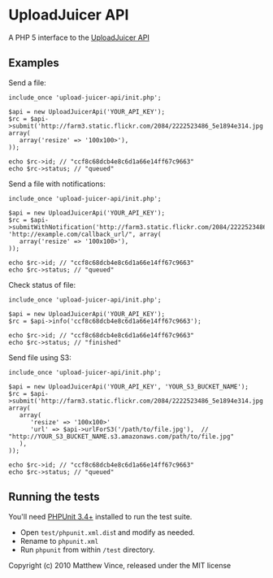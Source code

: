 # UploadJuicer API

A PHP 5 interface to the [UploadJuicer API](http://www.uploadjuicer.com/)

## Examples

Send a file:

    include_once 'upload-juicer-api/init.php';
    
    $api = new UploadJuicerApi('YOUR_API_KEY');
    $rc = $api->submit('http://farm3.static.flickr.com/2084/2222523486_5e1894e314.jpg', array(
       array('resize' => '100x100>'),
    ));
    
    echo $rc->id; // "ccf8c68dcb4e8c6d1a66e14ff67c9663"
    echo $rc->status; // "queued"
    
Send a file with notifications:

    include_once 'upload-juicer-api/init.php';
    
    $api = new UploadJuicerApi('YOUR_API_KEY');
    $rc = $api->submitWithNotification('http://farm3.static.flickr.com/2084/2222523486_5e1894e314.jpg', 'http://example.com/callback_url/", array(
       array('resize' => '100x100>'),
    ));
    
    echo $rc->id; // "ccf8c68dcb4e8c6d1a66e14ff67c9663"
    echo $rc->status; // "queued"
    
Check status of file:

    include_once 'upload-juicer-api/init.php';
    
    $api = new UploadJuicerApi('YOUR_API_KEY');
    $rc = $api->info('ccf8c68dcb4e8c6d1a66e14ff67c9663');
    
    echo $rc->id; // "ccf8c68dcb4e8c6d1a66e14ff67c9663"
    echo $rc->status; // "finished"
    
Send file using S3:

    include_once 'upload-juicer-api/init.php';
    
    $api = new UploadJuicerApi('YOUR_API_KEY', 'YOUR_S3_BUCKET_NAME');
    $rc = $api->submit('http://farm3.static.flickr.com/2084/2222523486_5e1894e314.jpg', array(
       array(
          'resize' => '100x100>'
          'url' => $api->urlForS3('/path/to/file.jpg'),  // "http://YOUR_S3_BUCKET_NAME.s3.amazonaws.com/path/to/file.jpg"
       ),
    ));
    
    echo $rc->id; // "ccf8c68dcb4e8c6d1a66e14ff67c9663"
    echo $rc->status; // "queued"

## Running the tests

You'll need [PHPUnit 3.4+](http://www.phpunit.de/) installed to run the test suite.

* Open `test/phpunit.xml.dis`t and modify as needed.
* Rename to `phpunit.xml`
* Run `phpunit` from within `/test` directory.

Copyright (c) 2010 Matthew Vince, released under the MIT license